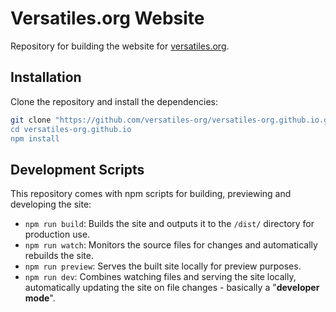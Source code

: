 # Versatiles.org Website

Repository for building the website for [versatiles.org](https://versatiles.org).

## Installation

Clone the repository and install the dependencies:

```bash
git clone "https://github.com/versatiles-org/versatiles-org.github.io.git
cd versatiles-org.github.io
npm install
```

## Development Scripts

This repository comes with npm scripts for building, previewing and developing the site:

- `npm run build`: Builds the site and outputs it to the `/dist/` directory for production use.
- `npm run watch`: Monitors the source files for changes and automatically rebuilds the site.
- `npm run preview`: Serves the built site locally for preview purposes.
- `npm run dev`: Combines watching files and serving the site locally, automatically updating the site on file changes - basically a "**developer mode**".
